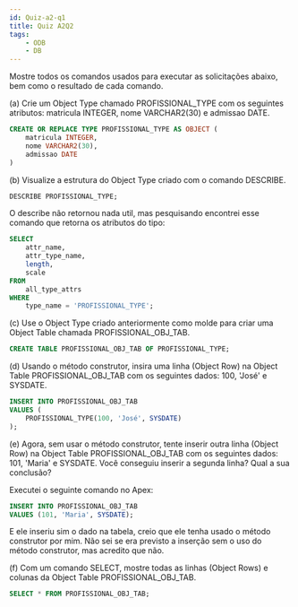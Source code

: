 ```yaml
---
id: Quiz-a2-q1
title: Quiz A2Q2
tags: 
    - ODB
    - DB
---
```


Mostre todos os comandos usados para executar as solicitações abaixo, bem como o resultado de cada comando.

(a) Crie um Object Type chamado PROFISSIONAL_TYPE com os seguintes atributos: matricula INTEGER, nome VARCHAR2(30) e admissao DATE.

```sql
CREATE OR REPLACE TYPE PROFISSIONAL_TYPE AS OBJECT (
    matricula INTEGER,
    nome VARCHAR2(30),
    admissao DATE
)
```

(b) Visualize a estrutura do Object Type criado com o comando DESCRIBE.

```sql
DESCRIBE PROFISSIONAL_TYPE;
```

O describe não retornou nada util, mas pesquisando encontrei esse comando que retorna os atributos do tipo:

```sql
SELECT
    attr_name,
    attr_type_name,
    length,
    scale
FROM
    all_type_attrs
WHERE
    type_name = 'PROFISSIONAL_TYPE';
```

(c) Use o Object Type criado anteriormente como molde para criar uma Object Table chamada PROFISSIONAL_OBJ_TAB.

```sql
CREATE TABLE PROFISSIONAL_OBJ_TAB OF PROFISSIONAL_TYPE;
```

(d) Usando o método construtor, insira uma linha (Object Row) na Object Table PROFISSIONAL_OBJ_TAB com os seguintes dados: 100, 'José' e SYSDATE.

```sql
INSERT INTO PROFISSIONAL_OBJ_TAB 
VALUES (
    PROFISSIONAL_TYPE(100, 'José', SYSDATE)
);
```

(e) Agora, sem usar o método construtor, tente inserir outra linha (Object Row) na Object Table PROFISSIONAL_OBJ_TAB com os seguintes dados: 101, 'Maria' e SYSDATE. Você conseguiu inserir a segunda linha? Qual a sua conclusão?

Executei o seguinte comando no Apex:

```sql
INSERT INTO PROFISSIONAL_OBJ_TAB 
VALUES (101, 'Maria', SYSDATE);
```

E ele inseriu sim o dado na tabela, creio que ele tenha usado o método construtor por mim. Não sei se era previsto a inserção sem o uso do método construtor, mas acredito que não.

(f) Com um comando SELECT, mostre todas as linhas (Object Rows) e colunas da Object Table PROFISSIONAL_OBJ_TAB.

```sql
SELECT * FROM PROFISSIONAL_OBJ_TAB;
```
